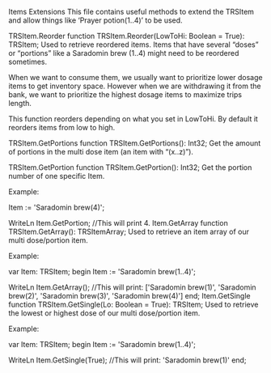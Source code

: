 Items Extensions
This file contains useful methods to extend the TRSItem and allow things like ‘Prayer potion(1..4)’ to be used.

TRSItem.Reorder
function TRSItem.Reorder(LowToHi: Boolean = True): TRSItem;
Used to retrieve reordered items. Items that have several “doses” or “portions” like a Saradomin brew (1..4) might need to be reordered sometimes.

When we want to consume them, we usually want to prioritize lower dosage items to get inventory space. However when we are withdrawing it from the bank, we want to prioritize the highest dosage items to maximize trips length.

This function reorders depending on what you set in LowToHi. By default it reorders items from low to high.

TRSItem.GetPortions
function TRSItem.GetPortions(): Int32;
Get the amount of portions in the multi dose item (an item with “(x..z)”).

TRSItem.GetPortion
function TRSItem.GetPortion(): Int32;
Get the portion number of one specific Item.

Example:

Item := 'Saradomin brew(4)';

WriteLn Item.GetPortion; //This will print 4.
Item.GetArray
function TRSItem.GetArray(): TRSItemArray;
Used to retrieve an item array of our multi dose/portion item.

Example:

var
  Item: TRSItem;
begin
  Item := 'Saradomin brew(1..4)';

  WriteLn Item.GetArray();
  //This will print: ['Saradomin brew(1)', 'Saradomin brew(2)', 'Saradomin brew(3)', 'Saradomin brew(4)']
end;
Item.GetSingle
function TRSItem.GetSingle(Lo: Boolean = True): TRSItem;
Used to retrieve the lowest or highest dose of our multi dose/portion item.

Example:

var
  Item: TRSItem;
begin
  Item := 'Saradomin brew(1..4)';

  WriteLn Item.GetSingle(True); //This will print: 'Saradomin brew(1)'
end;